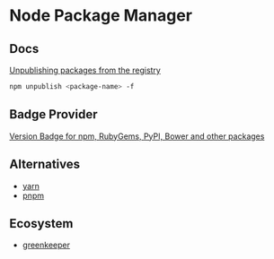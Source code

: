 # Node Package Manager


## Docs

[Unpublishing packages from the registry](https://docs.npmjs.com/unpublishing-packages-from-the-registry)

```bash
npm unpublish <package-name> -f
```

## Badge Provider

[Version Badge for npm, RubyGems, PyPI, Bower and other packages](https://badge.fury.io/)

## Alternatives

* [yarn](https://yarnpkg.com/)
* [pnpm](https://pnpm.js.org/)


## Ecosystem

* [greenkeeper](https://greenkeeper.io/)


